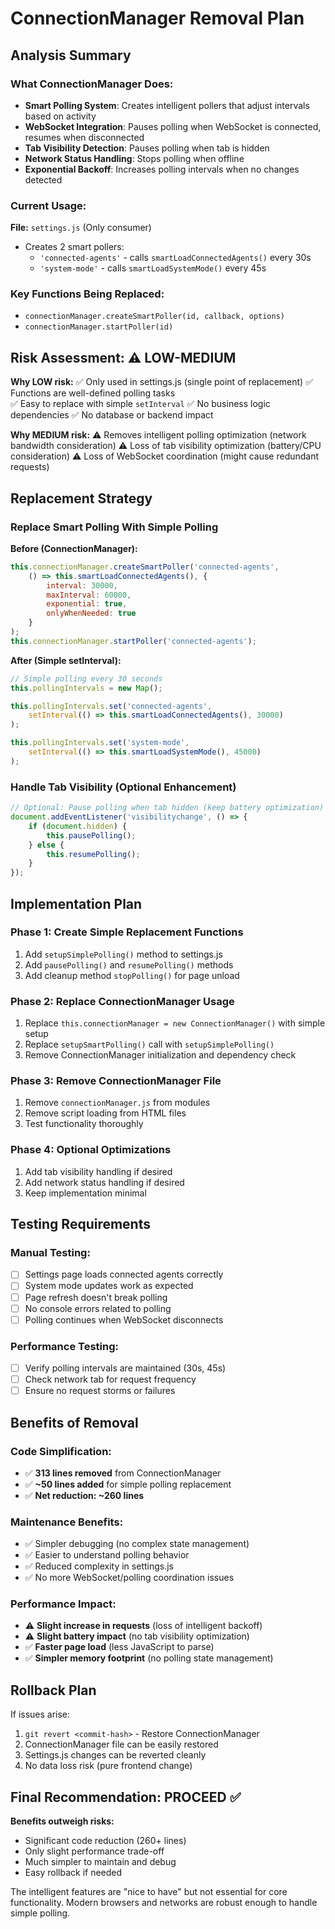 # ConnectionManager Removal Plan

## Analysis Summary

### What ConnectionManager Does:
- **Smart Polling System**: Creates intelligent pollers that adjust intervals based on activity
- **WebSocket Integration**: Pauses polling when WebSocket is connected, resumes when disconnected  
- **Tab Visibility Detection**: Pauses polling when tab is hidden
- **Network Status Handling**: Stops polling when offline
- **Exponential Backoff**: Increases polling intervals when no changes detected

### Current Usage:
**File:** `settings.js` (Only consumer)
- Creates 2 smart pollers:
  - `'connected-agents'` - calls `smartLoadConnectedAgents()` every 30s
  - `'system-mode'` - calls `smartLoadSystemMode()` every 45s

### Key Functions Being Replaced:
- `connectionManager.createSmartPoller(id, callback, options)`
- `connectionManager.startPoller(id)` 

## Risk Assessment: ⚠️ LOW-MEDIUM

**Why LOW risk:**
✅ Only used in settings.js (single point of replacement)
✅ Functions are well-defined polling tasks  
✅ Easy to replace with simple `setInterval`
✅ No business logic dependencies
✅ No database or backend impact

**Why MEDIUM risk:**
⚠️ Removes intelligent polling optimization (network bandwidth consideration)
⚠️ Loss of tab visibility optimization (battery/CPU consideration)
⚠️ Loss of WebSocket coordination (might cause redundant requests)

## Replacement Strategy

### Replace Smart Polling With Simple Polling

**Before (ConnectionManager):**
```javascript
this.connectionManager.createSmartPoller('connected-agents', 
    () => this.smartLoadConnectedAgents(), {
        interval: 30000,
        maxInterval: 60000,
        exponential: true,
        onlyWhenNeeded: true
    }
);
this.connectionManager.startPoller('connected-agents');
```

**After (Simple setInterval):**
```javascript
// Simple polling every 30 seconds
this.pollingIntervals = new Map();

this.pollingIntervals.set('connected-agents', 
    setInterval(() => this.smartLoadConnectedAgents(), 30000)
);

this.pollingIntervals.set('system-mode', 
    setInterval(() => this.smartLoadSystemMode(), 45000)
);
```

### Handle Tab Visibility (Optional Enhancement)
```javascript
// Optional: Pause polling when tab hidden (keep battery optimization)
document.addEventListener('visibilitychange', () => {
    if (document.hidden) {
        this.pausePolling();
    } else {
        this.resumePolling();
    }
});
```

## Implementation Plan

### Phase 1: Create Simple Replacement Functions
1. Add `setupSimplePolling()` method to settings.js
2. Add `pausePolling()` and `resumePolling()` methods  
3. Add cleanup method `stopPolling()` for page unload

### Phase 2: Replace ConnectionManager Usage
1. Replace `this.connectionManager = new ConnectionManager()` with simple setup
2. Replace `setupSmartPolling()` call with `setupSimplePolling()`
3. Remove ConnectionManager initialization and dependency check

### Phase 3: Remove ConnectionManager File
1. Remove `connectionManager.js` from modules
2. Remove script loading from HTML files
3. Test functionality thoroughly

### Phase 4: Optional Optimizations
1. Add tab visibility handling if desired
2. Add network status handling if desired
3. Keep implementation minimal

## Testing Requirements

### Manual Testing:
- [ ] Settings page loads connected agents correctly
- [ ] System mode updates work as expected
- [ ] Page refresh doesn't break polling
- [ ] No console errors related to polling
- [ ] Polling continues when WebSocket disconnects

### Performance Testing:
- [ ] Verify polling intervals are maintained (30s, 45s)
- [ ] Check network tab for request frequency
- [ ] Ensure no request storms or failures

## Benefits of Removal

### Code Simplification:
- ✅ **313 lines removed** from ConnectionManager
- ✅ **~50 lines added** for simple polling replacement
- ✅ **Net reduction: ~260 lines**

### Maintenance Benefits:
- ✅ Simpler debugging (no complex state management)  
- ✅ Easier to understand polling behavior
- ✅ Reduced complexity in settings.js
- ✅ No more WebSocket/polling coordination issues

### Performance Impact:
- ⚠️ **Slight increase in requests** (loss of intelligent backoff)
- ⚠️ **Slight battery impact** (no tab visibility optimization)
- ✅ **Faster page load** (less JavaScript to parse)
- ✅ **Simpler memory footprint** (no polling state management)

## Rollback Plan

If issues arise:
1. `git revert <commit-hash>` - Restore ConnectionManager
2. ConnectionManager file can be easily restored
3. Settings.js changes can be reverted cleanly
4. No data loss risk (pure frontend change)

## Final Recommendation: PROCEED ✅

**Benefits outweigh risks:**
- Significant code reduction (260+ lines)
- Only slight performance trade-off
- Much simpler to maintain and debug
- Easy rollback if needed

The intelligent features are "nice to have" but not essential for core functionality. Modern browsers and networks are robust enough to handle simple polling.